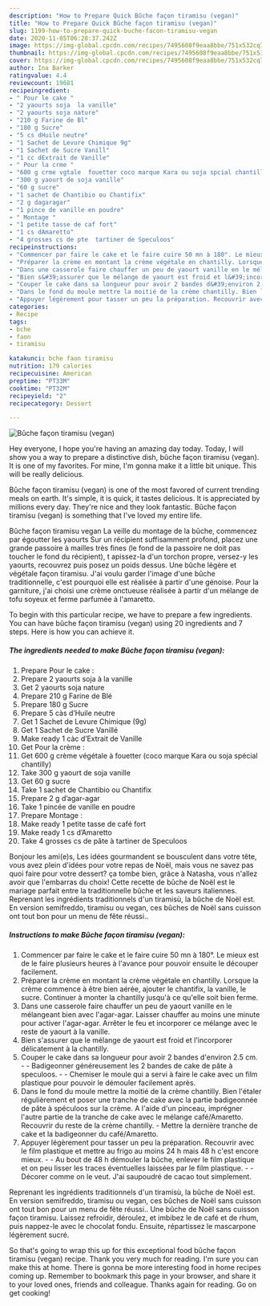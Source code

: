 ```yaml
---
description: "How to Prepare Quick Bûche façon tiramisu (vegan)"
title: "How to Prepare Quick Bûche façon tiramisu (vegan)"
slug: 1199-how-to-prepare-quick-buche-facon-tiramisu-vegan
date: 2020-11-05T06:28:37.242Z
image: https://img-global.cpcdn.com/recipes/7495608f9eaa8bbe/751x532cq70/buche-facon-tiramisu-vegan-photo-principale-de-la-recette.jpg
thumbnail: https://img-global.cpcdn.com/recipes/7495608f9eaa8bbe/751x532cq70/buche-facon-tiramisu-vegan-photo-principale-de-la-recette.jpg
cover: https://img-global.cpcdn.com/recipes/7495608f9eaa8bbe/751x532cq70/buche-facon-tiramisu-vegan-photo-principale-de-la-recette.jpg
author: Ina Barker
ratingvalue: 4.4
reviewcount: 19681
recipeingredient:
- " Pour le cake "
- "2 yaourts soja  la vanille"
- "2 yaourts soja nature"
- "210 g Farine de Bl"
- "180 g Sucre"
- "5 cs dHuile neutre"
- "1 Sachet de Levure Chimique 9g"
- "1 Sachet de Sucre Vanill"
- "1 cc dExtrait de Vanille"
- " Pour la crme "
- "600 g crme vgtale  fouetter coco marque Kara ou soja spcial chantilly"
- "300 g yaourt de soja vanille"
- "60 g sucre"
- "1 sachet de Chantibio ou Chantifix"
- "2 g dagaragar"
- "1 pince de vanille en poudre"
- " Montage "
- "1 petite tasse de caf fort"
- "1 cs dAmaretto"
- "4 grosses cs de pte  tartiner de Speculoos"
recipeinstructions:
- "Commencer par faire le cake et le faire cuire 50 mn à 180°. Le mieux est de le faire plusieurs heures à l&#39;avance pour pouvoir ensuite le découper facilement."
- "Préparer la crème en montant la crème végétale en chantilly. Lorsque la crème commence à être bien aérée, ajouter le chantifix, la vanille, le sucre. Continuer à monter la chantilly jusqu&#39;à ce qu&#39;elle soit bien ferme."
- "Dans une casserole faire chauffer un peu de yaourt vanille en le mélangeant bien avec l&#39;agar-agar. Laisser chauffer au moins une minute pour activer l&#39;agar-agar. Arrêter le feu et incorporer ce mélange avec le reste de yaourt à la vanille."
- "Bien s&#39;assurer que le mélange de yaourt est froid et l&#39;incorporer délicatement à la chantilly."
- "Couper le cake dans sa longueur pour avoir 2 bandes d&#39;environ 2.5 cm.  Badigeonner généreusement les 2 bandes de cake de pâte à speculoos.  Chemiser le moule qui a servi à faire le cake avec un film plastique pour pouvoir le démouler facilement après."
- "Dans le fond du moule mettre la moitié de la crème chantilly. Bien l&#39;étaler régulièrement et poser une tranche de cake avec la partie badigeonnée de pâte à spéculoos sur la crème. A l&#39;aide d&#39;un pinceau, imprégner l&#39;autre partie de la tranche de cake avec le mélange café/Amaretto. Recouvrir du reste de la crème chantilly. Mettre la dernière tranche de cake et la badigeonner du café/Amaretto."
- "Appuyer légèrement pour tasser un peu la préparation. Recouvrir avec le film plastique et mettre au frigo au moins 24 h mais 48 h c&#39;est encore mieux.  Au bout de 48 h démouler la bûche, enlever le film plastique et on peu lisser les traces éventuelles laissées par le film plastique.  Décorer comme on le veut. J&#39;ai saupoudré de cacao tout simplement."
categories:
- Recipe
tags:
- bche
- faon
- tiramisu

katakunci: bche faon tiramisu 
nutrition: 179 calories
recipecuisine: American
preptime: "PT33M"
cooktime: "PT32M"
recipeyield: "2"
recipecategory: Dessert

---
```



![Bûche façon tiramisu (vegan)](https://img-global.cpcdn.com/recipes/7495608f9eaa8bbe/751x532cq70/buche-facon-tiramisu-vegan-photo-principale-de-la-recette.jpg)

Hey everyone, I hope you're having an amazing day today. Today, I will show you a way to prepare a distinctive dish, bûche façon tiramisu (vegan). It is one of my favorites. For mine, I'm gonna make it a little bit unique. This will be really delicious.

Bûche façon tiramisu (vegan) is one of the most favored of current trending meals on earth. It's simple, it is quick, it tastes delicious. It is appreciated by millions every day. They're nice and they look fantastic. Bûche façon tiramisu (vegan) is something that I've loved my entire life.

Bûche façon tiramisu vegan La veille du montage de la bûche, commencez par égoutter les yaourts Sur un récipient suffisamment profond, placez une grande passoire à mailles très fines (le fond de la passoire ne doit pas toucher le fond du récipient), t apissez-la d&#39;un torchon propre, versez-y les yaourts, recouvrez puis posez un poids dessus. Une bûche légère et végétale façon tiramisu. J&#39;ai voulu garder l&#39;image d&#39;une bûche traditionnelle, c&#39;est pourquoi elle est réalisée à partir d&#39;une génoise. Pour la garniture, j&#39;ai choisi une crème onctueuse réalisée à partir d&#39;un mélange de tofu soyeux et ferme parfumée à l&#39;amaretto.


To begin with this particular recipe, we have to prepare a few ingredients. You can have bûche façon tiramisu (vegan) using 20 ingredients and 7 steps. Here is how you can achieve it.

<!--inarticleads1-->

##### The ingredients needed to make Bûche façon tiramisu (vegan):

1. Prepare  Pour le cake :
1. Prepare 2 yaourts soja à la vanille
1. Get 2 yaourts soja nature
1. Prepare 210 g Farine de Blé
1. Prepare 180 g Sucre
1. Prepare 5 càs d’Huile neutre
1. Get 1 Sachet de Levure Chimique (9g)
1. Get 1 Sachet de Sucre Vanillé
1. Make ready 1 càc d’Extrait de Vanille
1. Get  Pour la crème :
1. Get 600 g crème végétale à fouetter (coco marque Kara ou soja spécial chantilly)
1. Take 300 g yaourt de soja vanille
1. Get 60 g sucre
1. Take 1 sachet de Chantibio ou Chantifix
1. Prepare 2 g d’agar-agar
1. Take 1 pincée de vanille en poudre
1. Prepare  Montage :
1. Make ready 1 petite tasse de café fort
1. Make ready 1 cs d’Amaretto
1. Take 4 grosses cs de pâte à tartiner de Speculoos


Bonjour les ami(e)s, Les idées gourmandent se bousculent dans votre tête, vous avez plein d&#39;idées pour votre repas de Noël, mais vous ne savez pas quoi faire pour votre dessert? ça tombe bien, grâce à Natasha, vous n&#39;allez avoir que l&#39;embarras du choix! Cette recette de bûche de Noël est le mariage parfait entre la traditionnelle bûche et les saveurs italiennes. Reprenant les ingrédients traditionnels d&#39;un tiramisù, la bûche de Noël est. En version semifreddo, tiramisu ou vegan, ces bûches de Noël sans cuisson ont tout bon pour un menu de fête réussi.. 

<!--inarticleads2-->

##### Instructions to make Bûche façon tiramisu (vegan):

1. Commencer par faire le cake et le faire cuire 50 mn à 180°. Le mieux est de le faire plusieurs heures à l&#39;avance pour pouvoir ensuite le découper facilement.
1. Préparer la crème en montant la crème végétale en chantilly. Lorsque la crème commence à être bien aérée, ajouter le chantifix, la vanille, le sucre. Continuer à monter la chantilly jusqu&#39;à ce qu&#39;elle soit bien ferme.
1. Dans une casserole faire chauffer un peu de yaourt vanille en le mélangeant bien avec l&#39;agar-agar. Laisser chauffer au moins une minute pour activer l&#39;agar-agar. Arrêter le feu et incorporer ce mélange avec le reste de yaourt à la vanille.
1. Bien s&#39;assurer que le mélange de yaourt est froid et l&#39;incorporer délicatement à la chantilly.
1. Couper le cake dans sa longueur pour avoir 2 bandes d&#39;environ 2.5 cm. -  - Badigeonner généreusement les 2 bandes de cake de pâte à speculoos. -  - Chemiser le moule qui a servi à faire le cake avec un film plastique pour pouvoir le démouler facilement après.
1. Dans le fond du moule mettre la moitié de la crème chantilly. Bien l&#39;étaler régulièrement et poser une tranche de cake avec la partie badigeonnée de pâte à spéculoos sur la crème. A l&#39;aide d&#39;un pinceau, imprégner l&#39;autre partie de la tranche de cake avec le mélange café/Amaretto. Recouvrir du reste de la crème chantilly. - Mettre la dernière tranche de cake et la badigeonner du café/Amaretto.
1. Appuyer légèrement pour tasser un peu la préparation. Recouvrir avec le film plastique et mettre au frigo au moins 24 h mais 48 h c&#39;est encore mieux. -  - Au bout de 48 h démouler la bûche, enlever le film plastique et on peu lisser les traces éventuelles laissées par le film plastique. -  - Décorer comme on le veut. J&#39;ai saupoudré de cacao tout simplement.


Reprenant les ingrédients traditionnels d&#39;un tiramisù, la bûche de Noël est. En version semifreddo, tiramisu ou vegan, ces bûches de Noël sans cuisson ont tout bon pour un menu de fête réussi.. Une bûche de Noël sans cuisson façon tiramisu. Laissez refroidir, déroulez, et imbibez le de café et de rhum, puis nappez-le avec le chocolat fondu. Ensuite, répartissez le mascarpone légèrement sucré. 

So that's going to wrap this up for this exceptional food bûche façon tiramisu (vegan) recipe. Thank you very much for reading. I'm sure you can make this at home. There is gonna be more interesting food in home recipes coming up. Remember to bookmark this page in your browser, and share it to your loved ones, friends and colleague. Thanks again for reading. Go on get cooking!

